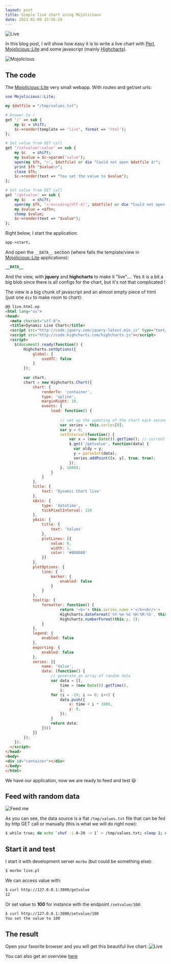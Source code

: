```yaml
---
layout: post
title: Simple live chart using Mojolicious
date: 2021-01-09 15:56:29
---
```

![Live](/assets/images/1m8vkngba6uik1ikc00o.gif)

In this blog post, I will show how easy it is to write a live chart with [Perl](https://www.perl.org/), [Mojolicious::Lite](https://docs.mojolicious.org/Mojolicious/Lite) and some javascript (mainly [Highcharts](https://www.highcharts.com/)).

![Mojolicious](/assets/images/at40r8z12e9pedz17hon.png)

## The code
The [Mojolicious::Lite](https://docs.mojolicious.org/Mojolicious/Lite) very small webapp. With routes and get/set urls:
```perl
use Mojolicious::Lite;

my $datfile = "/tmp/values.txt";

# Answer to /
get '/' => sub {
	my $c = shift;
	$c->render(template => 'live', format => 'html');
};

# Set value from GET call
get '/setvalue/:value' => sub { 
	my $c   = shift;
	my $value = $c->param('value');
	open(my $fh, '>', $datfile) or die "Could not open $datfile $!";
	print $fh "$value\n";
	close $fh;
	$c->render(text => "You set the value to $value");
};

# Get value from GET call
get '/getvalue' => sub { 
	my $c   = shift;
	open(my $fh, '<:encoding(UTF-8)', $datfile) or die "Could not open '$datfile' $!";
	my $value = <$fh>;
  	chomp $value;
	$c->render(text => "$value");
};
```

Right below, I start the application:
```perl
app->start;
```

And open the `__DATA__` section (where falls the template/view in [Mojolicious::Lite](https://docs.mojolicious.org/Mojolicious/Lite) applications):

```perl
__DATA__
```

And the view, with **jquery** and **highcharts** to make it "live".... Yes it is a bit a big blob since there is all configs for the chart, but it's not that complicated !

The view is a big chunk of javascript and an almost empty piece of html (just one `div` to make room to chart):
```html
@@ live.html.ep
<html lang="us">
<head>
  <meta charset="utf-8">
  <title>Dynamic Live Chart</title>
  <script src="http://code.jquery.com/jquery-latest.min.js" type="text/javascript"></script>
  <script src="http://code.highcharts.com/highcharts.js"></script>
  <script>
    $(document).ready(function() {
        Highcharts.setOptions({
            global: {
                useUTC: false
            }
        });
    
        var chart;
        chart = new Highcharts.Chart({
            chart: {
                renderTo: 'container',
                type: 'spline',
                marginRight: 10,
                events: {
                    load: function() {
    
                        // set up the updating of the chart each second
                        var series = this.series[0];
                        var y = 0; 
                        setInterval(function() {
                            var x = (new Date()).getTime(); // current time
                            $.get('/getvalue', function(data) {
                              var oldy = y;
                              y = parseInt(data);
                              series.addPoint([x, y], true, true);
                            });
                        }, 1000);
                    }
                }
            },
            title: {
                text: 'Dynamic Chart live'
            },
            xAxis: {
                type: 'datetime',
                tickPixelInterval: 150
            },
            yAxis: {
                title: {
                    text: 'Values'
                },
                plotLines: [{
                    value: 0,
                    width: 1,
                    color: '#808080'
                }]
            },
            plotOptions: {
                line: {
                    marker: {
                        enabled: false
                    }
                }
            },
            tooltip: {
                formatter: function() {
                        return '<b>'+ this.series.name +'</b><br/>'+
                        Highcharts.dateFormat('%Y-%m-%d %H:%M:%S', this.x) +'<br/>'+
                        Highcharts.numberFormat(this.y, 2);
                }
            },
            legend: {
                enabled: false
            },
            exporting: {
                enabled: false
            },
            series: [{
                name: 'Value',
                data: (function() {
                    // generate an array of random data
                    var data = [],
                        time = (new Date()).getTime(),
                        i;
                    for (i = -19; i <= 0; i++) {
                        data.push({
                            x: time + i * 1000,
                            y: 0,
                        });
                    }
                    return data;
                })()
            }]
        });
    });
  </script>
</head>
<body> 
<div id="container"></div>
</body>
</html>
```

We have our application, now we are ready to feed and test :smiley:

## Feed with random data
![Feed me](/assets/images/mn0x0azbhlltj53eyezr.jpeg)

As you can see, the data source is a flat `/tmp/values.txt` file that can be fed by http GET call or manually (this is what we will do right now):
```bash
$ while true; do echo `shuf -i 0-20 -n 1` > /tmp/values.txt; sleep 1; done
```

## Start it and test
I start it with development server `morbo` (but could be something else):
```bash
$ morbo live.pl
```

We can access value with:
```bash
$ curl http://127.0.0.1:3000/getvalue
12
```

Or set value to **100** for instance with the endpoint `/setvalue/100`:
```bash
$ curl http://127.0.0.1:3000/setvalue/100
You set the value to 100
```

## The result
Open your favorite browser and you will get this beautiful live chart:
![Live](/assets/images/1m8vkngba6uik1ikc00o.gif)

You can also get an overview [here](https://thibaultduponchelle.github.io/wawawa/livechart/)
